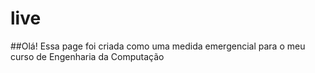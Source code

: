 # live
##Olá! Essa page foi criada como uma medida emergencial para o meu curso de Engenharia da Computação
